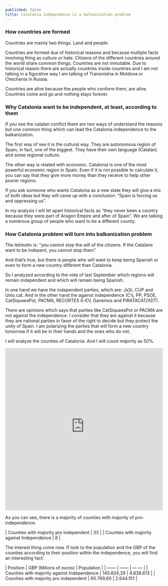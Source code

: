 ```yaml
---
published: false
title: Catalonia independence is a balkanization problem
---
```


### How countries are formed

Countries are mainly two things. Land and people.

Countries are formed due of historical reasons and because multiple facts involving thing as culture or hate. Citizens of the different countries around the world share common things. Countries are not inmutable. Due to historical reason there are actually countries inside countries and I am not talking in a figurative way I am talking of Transnistria in Moldova or Chechenia in Russia.

Countries are alive because the people who conform them, are alive. Countries come and go and nothing stays forever.

### Why Catalonia want to be independent, at least, according to them

If you see the catalan conflict there are two ways of understand the reasons but one common thing which can lead the Catalonia independence to the balkanization.

The first way of see it is the cultural way. They are autonomous region of Spain, in fact, one of the biggest. They have their own language (Catalan) and some regional culture.

The other way is related with economic. Catalonia is one of the most powerful economic region in Spain. Even if it is not possible to calculate it, you can say that they give more money than they receive to help other poorer regions.

If you ask someone who wants Catalonia as a new state they will give a mix of both ideas but they will came up with a conclusion: “Spain is forcing us and oppressing us”.

In my analysis I will let apart historical facts as “they never been a country because they were part of Aragon Empire and after of Spain”. We are talking a numerous group of people who want to be a different county.

### How Catalonia problem will turn into balkanization problem

The leitmotiv is: "you cannot stop the will of the citizens. If the Catalans want to be indepent, you cannot stop them”.

And that’s true, but there is people who will want to keep being Spanish or even to form a new country different than Catalonia.

So I analyzed according to the vote of last September which regions will remain independent and which will remain being Spanish.

In one hand we have the independent parties, which are: JxSi, CUP and Unio.cat.
And in the other hand the against independence (C’s, PP, PSOE, CatSiqueesPot, PACMA, RECORTES 0-EV, Ganemos and PIRATACAT/XDT).

There are opinions which says that parties like CatSiqueesPot or PACMA are not against the independence. I consider that they are against it because they are national parties in favor of the right to decide but they protect the unity of Spain. I am polarizing the parties that will form a new country tomorrow if it will be in their hands and the ones who do not.

I will analyze the counties of Catalonia. And I will count majority as 50%.

<iframe width="100%" height="520" frameborder="0" src="https://miguelbeltram.cartodb.com/viz/5b30f848-bc99-11e5-8cf8-0ef7f98ade21/embed_map" allowfullscreen webkitallowfullscreen mozallowfullscreen oallowfullscreen msallowfullscreen></iframe>

As you can see, there is a majority of counties with majority of pro-independence.

| Counties with majority pro independent | 33 |
| Counties with majority against Independence | 8 |

The interest thing come now. If look to the population and the GBP of the counties according to their position within the independence, you will find an interesting fact:

| Position | GBP (Milions of euros) | Population |
| —— | —— | — — |
| Counties with majority against Independence | 145.604,29 | 4.838.613 |
| Counties with majority pro independent | 60.769,60 | 2.644.151 |

